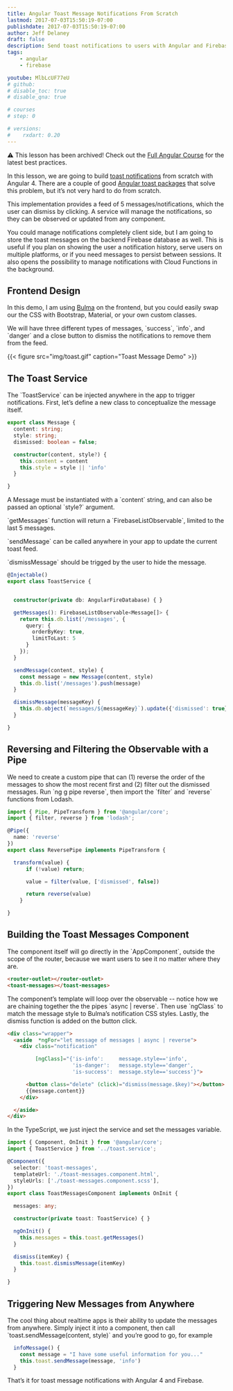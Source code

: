 ```yaml
---
title: Angular Toast Message Notifications From Scratch
lastmod: 2017-07-03T15:50:19-07:00
publishdate: 2017-07-03T15:50:19-07:00
author: Jeff Delaney
draft: false
description: Send toast notifications to users with Angular and Firebase.
tags: 
    - angular
    - firebase

youtube: MlbLcUF77eU
# github: 
# disable_toc: true
# disable_qna: true

# courses
# step: 0

# versions:
#    rxdart: 0.20
---
```


⚠️ This lesson has been archived! Check out the [Full Angular Course](/courses/angular) for the latest best practices. 

<p>In this lesson, we are going to build <a href="https://ux.stackexchange.com/questions/11998/what-is-a-toast-notification">toast notifications</a> from scratch with Angular 4. There are a couple of good <a href="https://www.npmjs.com/package/angular2-toaster">Angular toast packages</a> that solve this problem, but it’s not very hard to do from scratch. </p>

<p>This implementation provides a feed of 5 messages/notifications, which the user can dismiss by clicking. A service will manage the notifications, so they can be observed or updated from any component. </p>

<p>You could manage notifications completely client side, but I am going to store the toast messages on the backend Firebase database as well. This is useful if you plan on showing the user a notification history, serve users on multiple platforms, or if you need messages to persist between sessions. It also opens the possibility to manage notifications with Cloud Functions in the background.</p>

## Frontend Design

<p>In this demo, I am using <a href="http://bulma.io/documentation/elements/notification/">Bulma</a> on the frontend, but you could easily swap our the CSS with Bootstrap, Material, or your own custom classes. </p>

<p>We will have three different types of messages, `success`, `info`, and `danger` and a close button to dismiss the notifications to remove them from the feed. </p>

{{< figure src="img/toast.gif" caption="Toast Message Demo" >}}

## The Toast Service

<p>The `ToastService` can be injected anywhere in the app to trigger notifications. First, let’s define a new class to conceptualize the message itself.</p>

```typescript
export class Message {
  content: string;
  style: string;
  dismissed: boolean = false;

  constructor(content, style?) {
    this.content = content
    this.style = style || 'info'
  }

}
```

<p>A Message must be instantiated with a `content` string, and can also be passed an optional `style?` argument. </p>

<p>`getMessages` function will return a `FirebaseListObservable`, limited to the last 5 messages. </p>

<p>`sendMessage` can be called anywhere in your app to update the current toast feed. </p>

<p>`dismissMessage` should be trigged by the user to hide the message.</p>

```typescript
@Injectable()
export class ToastService {


  constructor(private db: AngularFireDatabase) { }

  getMessages(): FirebaseListObservable<Message[]> {
    return this.db.list('/messages', {
      query: {
        orderByKey: true,
        limitToLast: 5
      }
    });
  }

  sendMessage(content, style) {
    const message = new Message(content, style)
    this.db.list('/messages').push(message)
  }

  dismissMessage(messageKey) {
    this.db.object(`messages/${messageKey}`).update({'dismissed': true})
  }

}
```

## Reversing and Filtering the Observable with a Pipe

<p>We need to create a custom pipe that can (1) reverse the order of the messages to show the most recent first and (2) filter out the dismissed messages. Run `ng g pipe reverse`, then import the `filter` and `reverse` functions from Lodash. </p>


```typescript
import { Pipe, PipeTransform } from '@angular/core';
import { filter, reverse } from 'lodash';

@Pipe({
  name: 'reverse'
})
export class ReversePipe implements PipeTransform {

  transform(value) {
      if (!value) return;

      value = filter(value, ['dismissed', false])

      return reverse(value)
    }

}
```

## Building the Toast Messages Component

<p>The component itself will go directly in the `AppComponent`, outside the scope of the router, because we want users to see it no matter where they are. </p>

```html
<router-outlet></router-outlet>
<toast-messages></toast-messages>
```

<p>The component’s template will loop over the observable -- notice how we are chaining together the the pipes `async | reverse`. Then use `ngClass` to match the message style to Bulma’s notification CSS styles. Lastly, the dismiss function is added on the button click. </p>

```html
<div class="wrapper">
  <aside  *ngFor="let message of messages | async | reverse">
    <div class="notification"

         [ngClass]="{'is-info':     message.style=='info',
                     'is-danger':   message.style=='danger',
                     'is-success':  message.style=='success'}">

      <button class="delete" (click)="dismiss(message.$key)"></button>
      {{message.content}}
    </div>

  </aside>
</div>
```

<p>In the TypeScript, we just inject the service and set the messages variable. </p>

```typescript
import { Component, OnInit } from '@angular/core';
import { ToastService } from '../toast.service';

@Component({
  selector: 'toast-messages',
  templateUrl: './toast-messages.component.html',
  styleUrls: ['./toast-messages.component.scss'],
})
export class ToastMessagesComponent implements OnInit {

  messages: any;

  constructor(private toast: ToastService) { }

  ngOnInit() {
    this.messages = this.toast.getMessages()
  }

  dismiss(itemKey) {
    this.toast.dismissMessage(itemKey)
  }

}
```

## Triggering New Messages from Anywhere

<p>The cool thing about  realtime apps is their ability to update the messages from anywhere. Simply inject it into a component, then call `toast.sendMessage(content, style)` and you’re good to go, for example</p>


```typescript
  infoMessage() {
    const message = "I have some useful information for you..."
    this.toast.sendMessage(message, 'info')
  }
```

<p>That’s it for toast message notifications with Angular 4 and Firebase. </p>